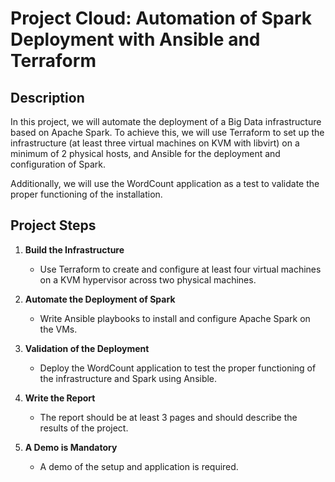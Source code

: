 # Project Cloud: Automation of Spark Deployment with Ansible and Terraform

## Description
In this project, we will automate the deployment of a Big Data infrastructure based on Apache Spark. To achieve this, we will use Terraform to set up the infrastructure (at least three virtual machines on KVM with libvirt) on a minimum of 2 physical hosts, and Ansible for the deployment and configuration of Spark.

Additionally, we will use the WordCount application as a test to validate the proper functioning of the installation.

## Project Steps

1. **Build the Infrastructure**
   - Use Terraform to create and configure at least four virtual machines on a KVM hypervisor across two physical machines.

2. **Automate the Deployment of Spark**
   - Write Ansible playbooks to install and configure Apache Spark on the VMs.

3. **Validation of the Deployment**
   - Deploy the WordCount application to test the proper functioning of the infrastructure and Spark using Ansible.

4. **Write the Report**
   - The report should be at least 3 pages and should describe the results of the project.

5. **A Demo is Mandatory**
   - A demo of the setup and application is required.
